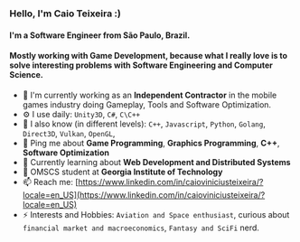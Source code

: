 ### Hello, I'm Caio Teixeira :)

#### I'm a Software Engineer from São Paulo, Brazil. 
#### Mostly working with **Game Development**, because what I really love is to solve interesting problems with Software Engineering and Computer Science.

- 🏢 I'm currently working as an **Independent Contractor** in the mobile games industry doing Gameplay, Tools and Software Optimization.
- ⚙️ I use daily: `Unity3D`, `C#`, `C\C++`
- :blue_book: I also know (in different levels): `C++`, `Javascript`, `Python`, `Golang`, `Direct3D`, `Vulkan`, `OpenGL`, 
- 💬 Ping me about **Game Programming**, **Graphics Programming**, **C++**, **Software Optimization**
- 🌱 Currently learning about **Web Development and Distributed Systems**
- 📖 OMSCS student at **Georgia Institute of Technology**
- 📫 Reach me: [https://www.linkedin.com/in/caioviniciusteixeira/?locale=en_US](https://www.linkedin.com/in/caioviniciusteixeira/?locale=en_US)
- ⚡ Interests and Hobbies: `Aviation and Space enthusiast`, curious about `financial market and macroeconomics`, `Fantasy and SciFi` nerd.

<!--
**caioteixeira/caioteixeira** is a ✨ _special_ ✨ repository because its `README.md` (this file) appears on your GitHub profile.

Here are some ideas to get you started:

- 🔭 I’m currently working on Tapps Games
- 🌱 I’m currently learning ...
- 👯 I’m looking to collaborate on ...
- 🤔 I’m looking for help with ...
- 💬 Ask me about ...
- 📫 How to reach me: ...
- 😄 Pronouns: ...
- ⚡ Fun fact: ...
-->
